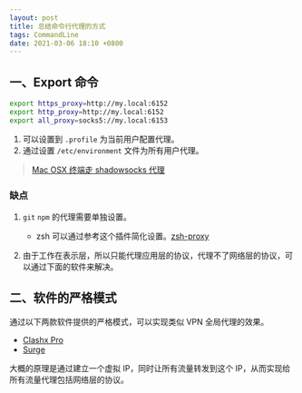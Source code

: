 ```yaml
---
layout: post
title: 总结命令行代理的方式
tags: CommandLine
date: 2021-03-06 18:10 +0800
---
```

## 一、Export 命令

```sh
export https_proxy=http://my.local:6152
export http_proxy=http://my.local:6152
export all_proxy=socks5://my.local:6153
```

1. 可以设置到 `.profile` 为当前用户配置代理。
2. 通过设置 `/etc/environment` 文件为所有用户代理。

> [Mac OSX 终端走 shadowsocks 代理](https://github.com/mrdulin/blog/issues/18)

### 缺点

1. `git` `npm` 的代理需要单独设置。
    + zsh 可以通过参考这个插件简化设置。[zsh-proxy](https://github.com/SukkaW/zsh-proxy)

2. 由于工作在表示层，所以只能代理应用层的协议，代理不了网络层的协议，可以通过下面的软件来解决。

## 二、软件的严格模式

通过以下两款软件提供的严格模式，可以实现类似 VPN 全局代理的效果。

+ [Clashx Pro](https://install.appcenter.ms/users/clashx/apps/clashx-pro/distribution_groups/public)
+ [Surge](https://nssurge.com/)

大概的原理是通过建立一个虚拟 IP，同时让所有流量转发到这个 IP，从而实现给所有流量代理包括网络层的协议。
